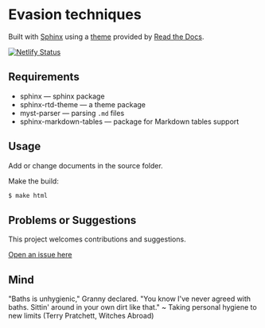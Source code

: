 # Evasion techniques

Built with [Sphinx](https://www.sphinx-doc.org) using a [theme](https://github.com/readthedocs/sphinx_rtd_theme) provided
by [Read the Docs](https://readthedocs.org/).

[![Netlify Status](https://api.netlify.com/api/v1/badges/8e75f37a-414b-4dd6-92c3-98927e195e1d/deploy-status)](https://app.netlify.com/sites/amazing-genie-9bc774/deploys)

## Requirements

* sphinx — sphinx package
* sphinx-rtd-theme — a theme package
* myst-parser — parsing `.md` files
* sphinx-markdown-tables — package for Markdown tables support

## Usage

Add or change documents in the source folder.

Make the build:
```bash
$ make html
```

## Problems or Suggestions

This project welcomes contributions and suggestions. 

[Open an issue here](https://github.com/tymyrddin/red-evasion/issues)

## Mind

"Baths is unhygienic," Granny declared. "You know I've never agreed with baths. Sittin' around in your own dirt like that." ~ Taking personal hygiene to new limits (Terry Pratchett, Witches Abroad)
